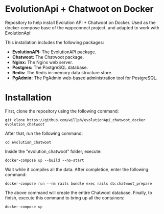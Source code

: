 # EvolutionApi + Chatwoot on Docker

Repository to help install Evolution API + Chatwoot on Docker.  Used as the docker-compose base of the wppconnect project, and adapted to work with EvolutionApi

This installation includes the following packages:

* **EvolutionAPI:** The EvolutionAPI package.
* **Chatwoot:** The Chatwoot package.
* **Nginx:** The Nginx web server.
* **Postgres:** The PostgreSQL database.
* **Redis:** The Redis in-memory data structure store.
* **PgAdmin:** The PgAdmin web-based administration tool for PostgreSQL.

# Installation

First, clone the repository using the following command:

    git clone https://github.com/willph/evolutionApi_chatwoot_docker evolution_chatwoot

After that, run the following command:

    cd evolution_chatwoot

Inside the "evolution_chatwoot" folder, execute:

    docker-compose up --build --no-start

Wait while it compiles all the data. After completion, enter the following command:

    docker-compose run --rm rails bundle exec rails db:chatwoot_prepare

The above command will create the entire Chatwoot database. Finally, to finish, execute this command to bring up all the containers:

    docker-compose up
